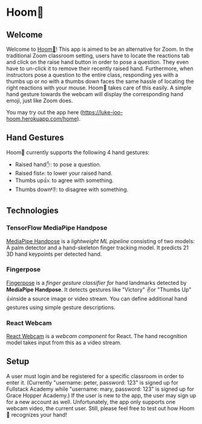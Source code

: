 # Hoom👋

## Welcome

Welcome to [Hoom👋](https://luke-joo-hoom.herokuapp.com)! This app is aimed to be an alternative for Zoom. In the traditional Zoom classroom setting, users have to locate the reactions tab and click on the raise hand button in order to pose a question. They even have to un-click it to remove their recently raised hand. Furthermore, when instructors pose a question to the entire class, responding yes with a thumbs up or no with a thumbs down faces the same hassle of locating the right reactions with your mouse. Hoom👋 takes care of this easily. A simple hand gesture towards the webcam will display the corresponding hand emoji, just like Zoom does.

You may try out the app here (https://luke-joo-hoom.herokuapp.com/home).

## Hand Gestures

Hoom👋  currently supports the following 4 hand gestures:

* Raised hand✋: to pose a question.
* Raised fist✊: to lower your raised hand.
* Thumbs up👍: to agree with something.
* Thumbs down👎: to disagree with something.

## Technologies

### TensorFlow MediaPipe Handpose

[MediaPipe Handpose](https://github.com/tensorflow/tfjs-models/tree/master/handpose) is a *lightweight ML pipeline* consisting of two models: A palm detector and a hand-skeleton finger tracking model. It predicts 21 3D hand keypoints per detected hand.

### Fingerpose

[Fingerpose](https://www.npmjs.com/package/fingerpose) is a *finger gesture classifier for* hand landmarks detected by **MediaPipe Handpose**. It detects gestures like "Victory" ✌️or "Thumbs Up" 👍inside a source image or video stream. You can define additional hand gestures using simple gesture descriptions.

### React Webcam

[React Webcam](https://www.npmjs.com/package/react-webcam) is a *webcam component* for React. The hand recognition model takes input from this as a video stream.

## Setup

A user must login and be registered for a specific classroom in order to enter it. (Currently "username: peter, password: 123" is signed up for Fullstack Academy while "username: mary, password: 123" is signed up for Grace Hopper Academy.) If the user is new to the app, the user may sign up for a new account as well. Unfortunately, the app only supports one webcam video, the current user. Still, please feel free to test out how Hoom👋 recognizes your hand!
